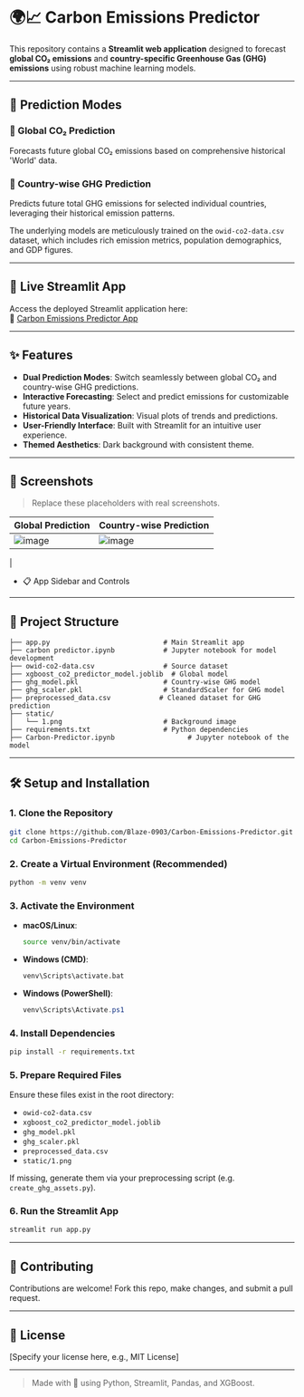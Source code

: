 # 🌍📈 Carbon Emissions Predictor

This repository contains a **Streamlit web application** designed to forecast **global CO₂ emissions** and **country-specific Greenhouse Gas (GHG) emissions** using robust machine learning models.

---

## 📌 Prediction Modes

### 🔹 Global CO₂ Prediction
Forecasts future global CO₂ emissions based on comprehensive historical 'World' data.

### 🔹 Country-wise GHG Prediction
Predicts future total GHG emissions for selected individual countries, leveraging their historical emission patterns.

The underlying models are meticulously trained on the `owid-co2-data.csv` dataset, which includes rich emission metrics, population demographics, and GDP figures.

---

## 🚀 Live Streamlit App

Access the deployed Streamlit application here:  
🔗 [Carbon Emissions Predictor App](https://carbon-emissions-predictor-wnqfmucbp8d7km3vrrbzfv.streamlit.app/)

---

## ✨ Features

- **Dual Prediction Modes**: Switch seamlessly between global CO₂ and country-wise GHG predictions.
- **Interactive Forecasting**: Select and predict emissions for customizable future years.
- **Historical Data Visualization**: Visual plots of trends and predictions.
- **User-Friendly Interface**: Built with Streamlit for an intuitive user experience.
- **Themed Aesthetics**: Dark background with consistent theme.

---

## 📸 Screenshots

> Replace these placeholders with real screenshots.

| Global Prediction | Country-wise Prediction |
|-------------------|--------------------------|
| ![image](https://github.com/user-attachments/assets/ef7a19a6-7228-4d07-82af-94c82cdcb274)| ![image](https://github.com/user-attachments/assets/c2c379c8-d7df-4159-8f24-150f11dc624f)
 |

- 📋 App Sidebar and Controls

---

## 📁 Project Structure

```
├── app.py                            # Main Streamlit app
├── carbon predictor.ipynb            # Jupyter notebook for model development
├── owid-co2-data.csv                 # Source dataset
├── xgboost_co2_predictor_model.joblib  # Global model
├── ghg_model.pkl                     # Country-wise GHG model
├── ghg_scaler.pkl                    # StandardScaler for GHG model
├── preprocessed_data.csv            # Cleaned dataset for GHG prediction
├── static/
│   └── 1.png                         # Background image
├── requirements.txt                  # Python dependencies
├── Carbon-Predictor.ipynb                  # Jupyter notebook of the model
```

---

## 🛠️ Setup and Installation

### 1. Clone the Repository
```bash
git clone https://github.com/Blaze-0903/Carbon-Emissions-Predictor.git
cd Carbon-Emissions-Predictor
```

### 2. Create a Virtual Environment (Recommended)
```bash
python -m venv venv
```

### 3. Activate the Environment

- **macOS/Linux**:
  ```bash
  source venv/bin/activate
  ```

- **Windows (CMD)**:
  ```bash
  venv\Scripts\activate.bat
  ```

- **Windows (PowerShell)**:
  ```powershell
  venv\Scripts\Activate.ps1
  ```

### 4. Install Dependencies
```bash
pip install -r requirements.txt
```

### 5. Prepare Required Files

Ensure these files exist in the root directory:
- `owid-co2-data.csv`
- `xgboost_co2_predictor_model.joblib`
- `ghg_model.pkl`
- `ghg_scaler.pkl`
- `preprocessed_data.csv`
- `static/1.png`

If missing, generate them via your preprocessing script (e.g. `create_ghg_assets.py`).

### 6. Run the Streamlit App
```bash
streamlit run app.py
```

---

## 🤝 Contributing

Contributions are welcome! Fork this repo, make changes, and submit a pull request.

---

## 📄 License

[Specify your license here, e.g., MIT License]

---

> Made with 💚 using Python, Streamlit, Pandas, and XGBoost.

